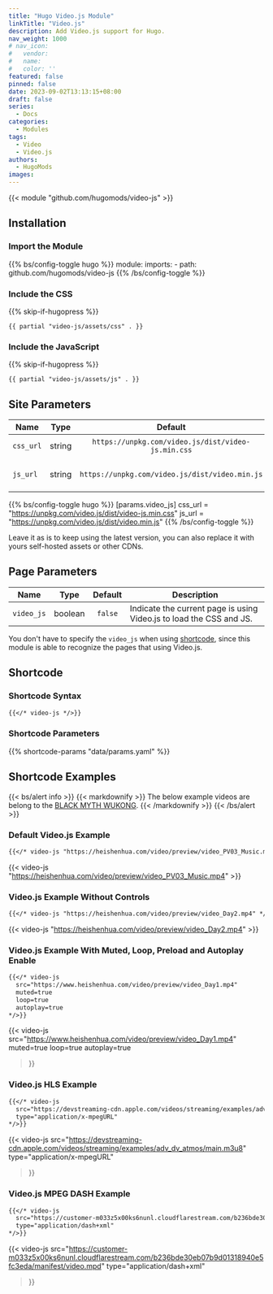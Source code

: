 ```yaml
---
title: "Hugo Video.js Module"
linkTitle: "Video.js"
description: Add Video.js support for Hugo.
nav_weight: 1000
# nav_icon:
#   vendor: 
#   name: 
#   color: ''
featured: false
pinned: false
date: 2023-09-02T13:13:15+08:00
draft: false
series:
  - Docs
categories:
  - Modules
tags:
  - Video
  - Video.js
authors:
  - HugoMods
images:
---
```


{{< module "github.com/hugomods/video-js" >}}

## Installation

### Import the Module

{{% bs/config-toggle hugo %}}
module:
  imports:
    - path: github.com/hugomods/video-js
{{% /bs/config-toggle %}}

### Include the CSS

{{% skip-if-hugopress %}}

```go-html-template
{{ partial "video-js/assets/css" . }}
```

### Include the JavaScript

{{% skip-if-hugopress %}}

```go-html-template
{{ partial "video-js/assets/js" . }}
```

## Site Parameters

| Name | Type | Default | Description |
| ---- | :--: | :-----: | ----------- |
| `css_url` | string | `https://unpkg.com/video.js/dist/video-js.min.css` | The CSS URL. |
| `js_url` | string | `https://unpkg.com/video.js/dist/video.min.js` | The JavaScript URL. |

{{% bs/config-toggle hugo %}}
[params.video_js]
css_url = "https://unpkg.com/video.js/dist/video-js.min.css"
js_url = "https://unpkg.com/video.js/dist/video.min.js"
{{% /bs/config-toggle %}}

Leave it as is to keep using the latest version, you can also replace it with yours self-hosted assets or other CDNs.

## Page Parameters

| Name | Type | Default | Description |
| ---- | :--: | :-----: | ----------- |
| `video_js` | boolean | `false` | Indicate the current page is using Video.js to load the CSS and JS. |

You don't have to specify the `video_js` when using [shortcode](#shortcode), since this module is able to recognize the pages that using Video.js.

## Shortcode

### Shortcode Syntax

```markdown
{{</* video-js */>}}
```

### Shortcode Parameters

{{% shortcode-params "data/params.yaml" %}}

## Shortcode Examples

{{< bs/alert info >}}
{{< markdownify >}}
The below example videos are belong to the [BLACK MYTH WUKONG](https://www.heishenhua.com/).
{{< /markdownify >}}
{{< /bs/alert >}}

### Default Video.js Example

```markdown
{{</* video-js "https://heishenhua.com/video/preview/video_PV03_Music.mp4" */>}}
```

{{< video-js "https://heishenhua.com/video/preview/video_PV03_Music.mp4" >}}

### Video.js Example Without Controls

```markdown
{{</* video-js "https://heishenhua.com/video/preview/video_Day2.mp4" */>}}
```

{{< video-js "https://heishenhua.com/video/preview/video_Day2.mp4" >}}

### Video.js Example With Muted, Loop, Preload and Autoplay Enable

```markdown
{{</* video-js
  src="https://www.heishenhua.com/video/preview/video_Day1.mp4"
  muted=true
  loop=true
  autoplay=true
*/>}}
```

{{< video-js
  src="https://www.heishenhua.com/video/preview/video_Day1.mp4"
  muted=true
  loop=true
  autoplay=true
>}}

### Video.js HLS Example

```markdown
{{</* video-js
  src="https://devstreaming-cdn.apple.com/videos/streaming/examples/adv_dv_atmos/main.m3u8"
  type="application/x-mpegURL"
*/>}}
```

{{< video-js
  src="https://devstreaming-cdn.apple.com/videos/streaming/examples/adv_dv_atmos/main.m3u8"
  type="application/x-mpegURL"
>}}

### Video.js MPEG DASH Example

```markdown
{{</* video-js
  src="https://customer-m033z5x00ks6nunl.cloudflarestream.com/b236bde30eb07b9d01318940e5fc3eda/manifest/video.mpd"
  type="application/dash+xml"
*/>}}
```

{{< video-js
  src="https://customer-m033z5x00ks6nunl.cloudflarestream.com/b236bde30eb07b9d01318940e5fc3eda/manifest/video.mpd"
  type="application/dash+xml"
>}}
